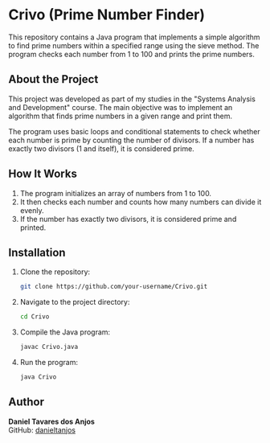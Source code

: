 # Crivo (Prime Number Finder)

This repository contains a Java program that implements a simple algorithm to find prime numbers within a specified range using the sieve method. The program checks each number from 1 to 100 and prints the prime numbers.

## About the Project

This project was developed as part of my studies in the "Systems Analysis and Development" course. The main objective was to implement an algorithm that finds prime numbers in a given range and print them.

The program uses basic loops and conditional statements to check whether each number is prime by counting the number of divisors. If a number has exactly two divisors (1 and itself), it is considered prime.

## How It Works

1. The program initializes an array of numbers from 1 to 100.
2. It then checks each number and counts how many numbers can divide it evenly.
3. If the number has exactly two divisors, it is considered prime and printed.

## Installation

1. Clone the repository:
   ```bash
   git clone https://github.com/your-username/Crivo.git
   ```

2. Navigate to the project directory:
   ```bash
   cd Crivo
   ```

3. Compile the Java program:
   ```bash
   javac Crivo.java
   ```

4. Run the program:
   ```bash
   java Crivo
   ```

## Author

**Daniel Tavares dos Anjos**  
GitHub: [danieltanjos](https://github.com/danieltanjos)
